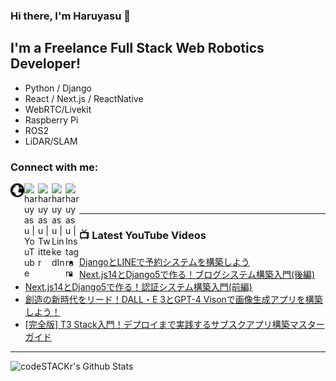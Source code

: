 ### Hi there, I'm Haruyasu 👋

## I'm a Freelance Full Stack Web Robotics Developer!
- Python / Django
- React / Next.js / ReactNative
- WebRTC/Livekit
- Raspberry Pi
- ROS2
- LiDAR/SLAM

### Connect with me:

[<img align="left" alt="harusoft.net" width="22px" src="https://raw.githubusercontent.com/iconic/open-iconic/master/svg/globe.svg" />][website]
[<img align="left" alt="haruyasu | YouTube" width="22px" src="https://cdn.jsdelivr.net/npm/simple-icons@v3/icons/youtube.svg" />][youtube]
[<img align="left" alt="haruyasu | Twitter" width="22px" src="https://cdn.jsdelivr.net/npm/simple-icons@v3/icons/twitter.svg" />][twitter]
[<img align="left" alt="haruyasu | LinkedIn" width="22px" src="https://cdn.jsdelivr.net/npm/simple-icons@v3/icons/linkedin.svg" />][linkedin]
[<img align="left" alt="haruyasu | Instagram" width="22px" src="https://cdn.jsdelivr.net/npm/simple-icons@v3/icons/instagram.svg" />][instagram]

<br />
<br />

---

### 📺 Latest YouTube Videos
<!-- YOUTUBE:START -->
- [DjangoとLINEで予約システムを構築しよう](https://www.youtube.com/watch?v=y4rghYMkjnE)
- [Next.js14とDjango5で作る！ブログシステム構築入門&lpar;後編&rpar;](https://www.youtube.com/watch?v=TaF0M0eCt0A)
- [Next.js14とDjango5で作る！認証システム構築入門&lpar;前編&rpar;](https://www.youtube.com/watch?v=Jzp3ZAL0PFA)
- [創造の新時代をリード！DALL・E 3とGPT-4 Visonで画像生成アプリを構築しよう！](https://www.youtube.com/watch?v=Gt1Icb7G-18)
- [[完全版] T3 Stack入門！デプロイまで実践するサブスクアプリ構築マスターガイド](https://www.youtube.com/watch?v=EVjx7lAu0XQ)
<!-- YOUTUBE:END -->

---

<img align="left" alt="codeSTACKr's Github Stats" src="https://github-readme-stats.vercel.app/api?username=haruyasu&show_icons=true&hide_border=true" />

[website]: https://harusoft.net/
[twitter]: https://twitter.com/hathle
[youtube]: https://www.youtube.com/channel/UCjpXqPZM1UPJoiyNVUTixqQ/
[instagram]: https://www.instagram.com/hathle/
[linkedin]: https://www.linkedin.com/in/haruyasu/
